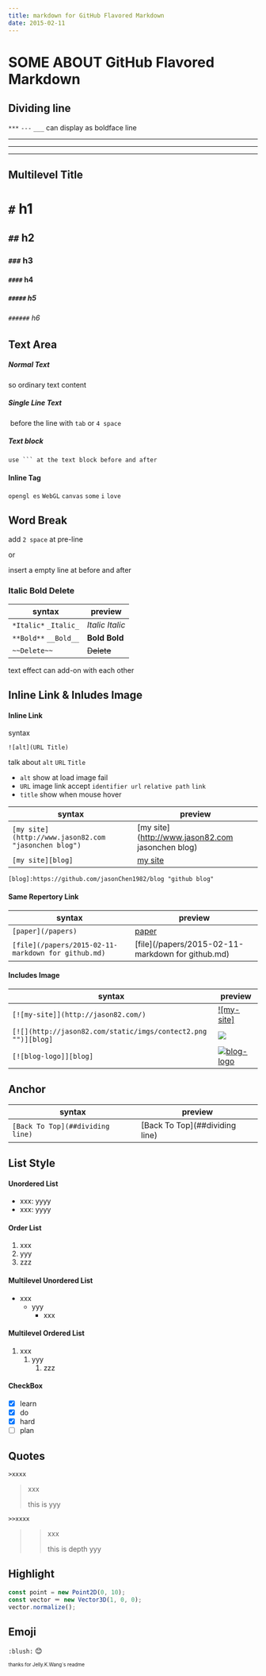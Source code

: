 ```yaml
---
title: markdown for GitHub Flavored Markdown
date: 2015-02-11
---
```


# SOME ABOUT GitHub Flavored Markdown


## Dividing line

`***` `---` `___` can display as boldface line 

***

---

___


## Multilevel Title

# `#` h1

## `##` h2

### `###` h3

#### `####` h4

##### `#####` h5

###### `######` h6


## Text Area

##### Normal Text

so ordinary text content

##### Single Line Text

​    before the line with `tab` or `4 space`

##### Text block

```
use ``` at the text block before and after
```

#### Inline Tag

`opengl es` `WebGL` `canvas` `some` `i` `love`


## Word Break

add `2 space` at pre-line

or

insert a empty line at before and after

### Italic Bold Delete

| syntax                | preview           |
| --------------------- | ----------------- |
| `*Italic*` `_Italic_` | *Italic* _Italic_ |
| `**Bold**` `__Bold__` | **Bold** __Bold__ |
| `~~Delete~~`          | ~~Delete~~        |

text effect can add-on with each other


## Inline Link & Inludes Image

#### Inline Link

syntax

```
![alt](URL Title)
```

talk about `alt` `URL` `Title`

- `alt` show at load image fail
- `URL` image link accept `identifier url` `relative path` `link`
- `title` show when mouse hover

| syntax                                   | preview                                  |
| ---------------------------------------- | ---------------------------------------- |
| `[my site](http://www.jason82.com "jasonchen blog")` | [my site](http://www.jason82.com jasonchen blog) |
| `[my site][blog]`                        | [my site][blog]                          |

`[blog]:https://github.com/jasonChen1982/blog "github blog"`

#### Same Repertory Link

| syntax                                   | preview                                  |
| ---------------------------------------- | ---------------------------------------- |
| `[paper](/papers)`                       | [paper](/papers)                         |
| `[file](/papers/2015-02-11-markdown for github.md)` | [file](/papers/2015-02-11-markdown for github.md) |



#### Includes Image

| syntax                                   | preview                                  |
| ---------------------------------------- | ---------------------------------------- |
| `[![my-site]](http://jason82.com/)`      | [![my-site]](http://jason82.com/)        |
| `[![](http://jason82.com/static/imgs/contect2.png "")][blog]` | [![](http://jason82.com/static/imgs/contect2.png "")][blog] |
| `[![blog-logo]][blog]`                   | [![blog-logo]][blog]                     |



##  Anchor

| syntax                           | preview                        |
| -------------------------------- | ------------------------------ |
| `[Back To Top](##dividing line)` | [Back To Top](##dividing line) |



## List Style

#### Unordered List

* xxx: yyyy
* xxx: yyyy

#### Order List

1. xxx
2. yyy
3. zzz

#### Multilevel Unordered List

* xxx
  * yyy
    * xxx

#### Multilevel Ordered List

1. xxx
   1. yyy
      1. zzz

#### CheckBox

- [x] learn
- [x] do
- [x] hard
- [ ] plan

## Quotes

`>xxxx`

> xxx
>
> this is yyy

`>>xxxx`

> > xxx
> >
> > this is depth yyy



## Highlight

```javascript
const point = new Point2D(0, 10);
const vector ＝ new Vector3D(1, 0, 0);
vector.normalize();
```



## Emoji

`:blush:` ​:blush:​


<sup><sub> thanks for Jelly.K.Wang`s readme </sub></sup>


[blog]:https://github.com/jasonChen1982/blog "github blog"
[zhihu]:https://www.zhihu.com/people/jasonchen1982 "zhihu"
[blog-logo]:http://jason82.com/static/imgs/contect2.png "zhihu"
[logo]:https://www.zhihu.com/people/jasonchen1982 "zhihu"